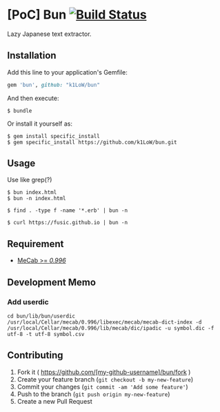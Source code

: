 # [PoC] Bun [![Build Status](https://travis-ci.org/k1LoW/bun.svg?branch=master)](https://travis-ci.org/k1LoW/bun)

Lazy Japanese text extractor.

## Installation

Add this line to your application's Gemfile:

```ruby
gem 'bun', github: "k1LoW/bun"
```

And then execute:

    $ bundle

Or install it yourself as:

    $ gem install specific_install
    $ gem specific_install https://github.com/k1LoW/bun.git 

## Usage

Use like grep(?)

    $ bun index.html
    $ bun -n index.html

    $ find . -type f -name '*.erb' | bun -n

    $ curl https://fusic.github.io | bun -n

## Requirement

- [MeCab >= _0.996_](http://taku910.github.io/mecab/)

## Development Memo

### Add userdic

```
cd bun/lib/bun/userdic
/usr/local/Cellar/mecab/0.996/libexec/mecab/mecab-dict-index -d /usr/local/Cellar/mecab/0.996/lib/mecab/dic/ipadic -u symbol.dic -f utf-8 -t utf-8 symbol.csv
```

## Contributing

1. Fork it ( https://github.com/[my-github-username]/bun/fork )
2. Create your feature branch (`git checkout -b my-new-feature`)
3. Commit your changes (`git commit -am 'Add some feature'`)
4. Push to the branch (`git push origin my-new-feature`)
5. Create a new Pull Request
